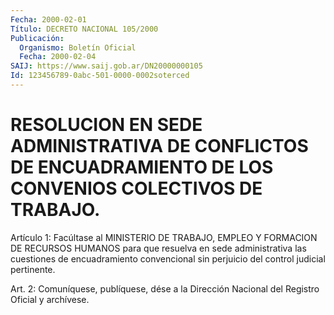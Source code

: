 ```yaml
---
Fecha: 2000-02-01
Título: DECRETO NACIONAL 105/2000
Publicación:
  Organismo: Boletín Oficial
  Fecha: 2000-02-04
SAIJ: https://www.saij.gob.ar/DN20000000105
Id: 123456789-0abc-501-0000-0002soterced
---
```

# RESOLUCION EN SEDE ADMINISTRATIVA DE CONFLICTOS DE ENCUADRAMIENTO DE LOS CONVENIOS COLECTIVOS DE TRABAJO.

<a id="1"></a>
Artículo 1: Facúltase al MINISTERIO DE TRABAJO, EMPLEO Y FORMACION DE RECURSOS  HUMANOS para que resuelva en sede administrativa las cuestiones de encuadramiento convencional sin perjuicio del control judicial pertinente.

<a id="2"></a>
Art.  2: Comuníquese,  publíquese, dése a la Dirección Nacional del Registro Oficial y archívese.